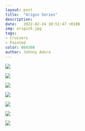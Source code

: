 ```yaml
---
layout: post
title:  "Origin Series"
description: 
date:   2022-02-24 10:51:47 +0100
img: origin5.jpg
tags: 
- Cruisers
- Painted
color: 664308
author: Johnny Adora
---
```


![]({{site.baseurl}}/images/origin1.jpg)

![]({{site.baseurl}}/images/origin2.jpg)

![]({{site.baseurl}}/images/origin3.jpg)

![]({{site.baseurl}}/images/origin4.jpg)

![]({{site.baseurl}}/images/origin5.jpg)

![]({{site.baseurl}}/images/origin6.jpg)

![]({{site.baseurl}}/images/origin7.jpg)